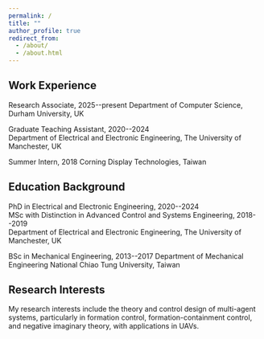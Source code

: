 ```yaml
---
permalink: /
title: ""
author_profile: true
redirect_from: 
  - /about/
  - /about.html
---
```


Work Experience
------
Research Associate, 2025--present
Department of Computer Science, Durham University, UK

Graduate Teaching Assistant, 2020--2024  
Department of Electrical and Electronic Engineering, The University of Manchester, UK

Summer Intern, 2018
Corning Display Technologies, Taiwan

Education Background
------
PhD in Electrical and Electronic Engineering, 2020--2024  
MSc with Distinction in Advanced Control and Systems Engineering, 2018--2019  
Department of Electrical and Electronic Engineering, The University of Manchester, UK

BSc in Mechanical Engineering, 2013--2017
Department of Mechanical Engineering National Chiao Tung University, Taiwan 

Research Interests
------
My research interests include the theory and control design of multi-agent systems, particularly in formation control, formation-containment control, and negative imaginary theory, with applications in UAVs.